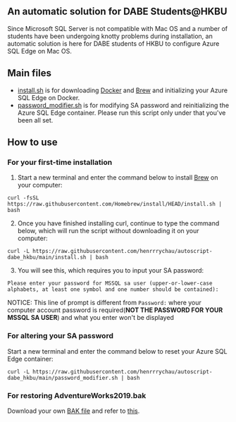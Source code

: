 ## An automatic solution for DABE Students@HKBU

Since Microsoft SQL Server is not compatible with Mac OS and a number of students have been undergoing knotty problems during installation, an automatic solution is here for DABE students of HKBU to configure Azure SQL Edge on Mac OS.

## Main files

* [install.sh](https://github.com/henrrrychau/autoscript-dabe_hkbu/blob/main/install.sh) is for downloading [Docker](https://www.docker.com/) and [Brew](https://brew.sh/) and initializing your Azure SQL Edge on Docker.
* [password_modifier.sh](https://github.com/henrrrychau/autoscript-dabe_hkbu/blob/main/password_modifier.sh) is for modifying SA password and reinitializing the Azure SQL Edge container. Please run this script only under that you've been all set.


## How to use

### For your first-time installation

1. Start a new terminal and enter the command below to install [Brew](https://brew.sh/) on your computer:
```
curl -fsSL https://raw.githubusercontent.com/Homebrew/install/HEAD/install.sh | bash
```

2. Once you have finished installing curl, continue to type the command below, which will run the script without downloading it on your computer:
```
curl -L https://raw.githubusercontent.com/henrrrychau/autoscript-dabe_hkbu/main/install.sh | bash
```


3. You will see this, which requires you to input your SA password:
```
Please enter your password for MSSQL sa user (upper-or-lower-case alphabets, at least one symbol and one number should be contained):
```
NOTICE: This line of prompt is different from ```Password:``` where your computer account password is required(__NOT THE PASSWORD FOR YOUR MSSQL SA USER__) and what you enter won't be displayed

### For altering your SA password

Start a new terminal and enter the command below to reset your Azure SQL Edge container:
```
curl -L https://raw.githubusercontent.com/henrrrychau/autoscript-dabe_hkbu/main/password_modifier.sh | bash
```

### For restoring AdventureWorks2019.bak
Download your own [BAK file](https://learn.microsoft.com/en-us/sql/samples/adventureworks-install-configure?view=sql-server-ver16&tabs=ssms) and refer to [this](https://learn.microsoft.com/en-us/sql/azure-data-studio/tutorial-backup-restore-sql-server?view=sql-server-ver16).

